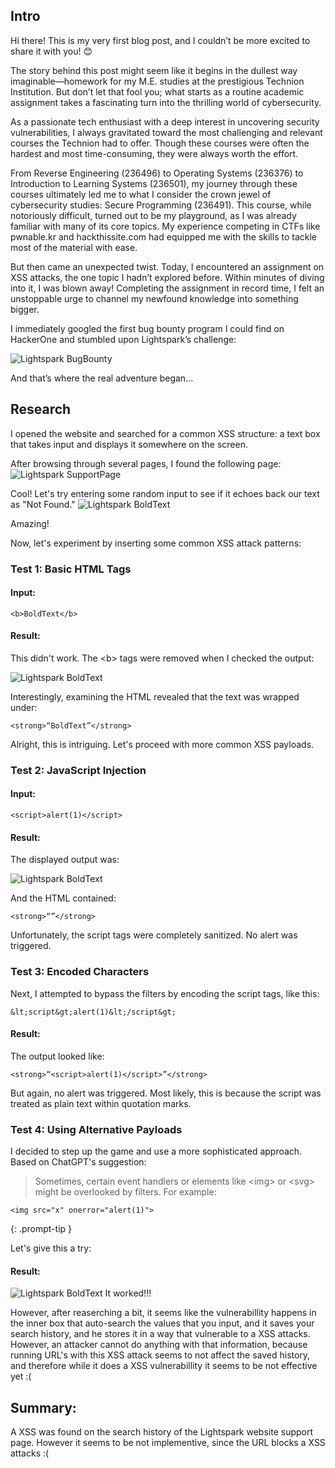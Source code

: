 ## Intro
Hi there! This is my very first blog post, and I couldn’t be more excited to share it with you! 😊

The story behind this post might seem like it begins in the dullest way imaginable—homework for my M.E. studies at the prestigious Technion Institution. But don’t let that fool you; what starts as a routine academic assignment takes a fascinating turn into the thrilling world of cybersecurity.

As a passionate tech enthusiast with a deep interest in uncovering security vulnerabilities, I always gravitated toward the most challenging and relevant courses the Technion had to offer. Though these courses were often the hardest and most time-consuming, they were always worth the effort.

From Reverse Engineering (236496) to Operating Systems (236376) to Introduction to Learning Systems (236501), my journey through these courses ultimately led me to what I consider the crown jewel of cybersecurity studies: Secure Programming (236491). This course, while notoriously difficult, turned out to be my playground, as I was already familiar with many of its core topics. My experience competing in CTFs like pwnable.kr and hackthissite.com had equipped me with the skills to tackle most of the material with ease.

But then came an unexpected twist. Today, I encountered an assignment on XSS attacks, the one topic I hadn’t explored before. Within minutes of diving into it, I was blown away! Completing the assignment in record time, I felt an unstoppable urge to channel my newfound knowledge into something bigger.

I immediately googled the first bug bounty program I could find on HackerOne and stumbled upon Lightspark’s challenge:

![Lightspark BugBounty](/assets/img/Lightspark/Lightspark-BugBounty.jpg)

And that’s where the real adventure began...

## Research
I opened the website and searched for a common XSS structure: a text box that takes input and displays it somewhere on the screen.

After browsing through several pages, I found the following page:
![Lightspark SupportPage](/assets/img/Lightspark/Lightspark-SupportPage.jpg)


Cool! Let's try entering some random input to see if it echoes back our text as "Not Found."
![Lightspark BoldText](/assets/img/Lightspark/Lightspark-NotFoundPage.jpg)


Amazing!

Now, let's experiment by inserting some common XSS attack patterns:

### Test 1: Basic HTML Tags
#### Input:
```
<b>BoldText</b>
```

#### Result:
This didn't work. The \<b\> tags were removed when I checked the output:

![Lightspark BoldText](/assets/img/Lightspark/Lightspark-BoldText.jpg)

Interestingly, examining the HTML revealed that the text was wrapped under:
```
<strong>“BoldText”</strong>
```

Alright, this is intriguing. Let's proceed with more common XSS payloads.

### Test 2: JavaScript Injection
#### Input:
```
<script>alert(1)</script>
```

#### Result:
The displayed output was:

![Lightspark BoldText](/assets/img/Lightspark/Lightspark-Alert.jpg)

And the HTML contained:
```
<strong>“”</strong>
```

Unfortunately, the script tags were completely sanitized. No alert was triggered.

### Test 3: Encoded Characters
Next, I attempted to bypass the filters by encoding the script tags, like this:
```
&lt;script&gt;alert(1)&lt;/script&gt;
```

#### Result:
The output looked like:
```
<strong>“<script>alert(1)</script>”</strong>
```

But again, no alert was triggered. Most likely, this is because the script was treated as plain text within quotation marks.

### Test 4: Using Alternative Payloads
I decided to step up the game and use a more sophisticated approach. Based on ChatGPT's suggestion:

>Sometimes, certain event handlers or elements like \<img\> or \<svg\> might be overlooked by filters. For example:
```
<img src="x" onerror="alert(1)">
```
{: .prompt-tip }

Let's give this a try:


#### Result:
![Lightspark BoldText](/assets/img/Lightspark/Lightspark-XSS.jpg)
It worked!!!

However, after reaserching a bit, it seems like the vulnerabillity happens in the inner box that auto-search the values that you input, and it saves your search history, and he stores it in a way that vulnerable to a XSS attacks. However, an attacker cannot do anything with that information, because running URL's with this XSS attack seems to not affect the saved history, and therefore while it does a XSS vulnerabillity it seems to be not effective yet :(

## Summary:
A XSS was found on the search history of the Lightspark website support page. However it seems to be not implementive, since the URL blocks a XSS attacks :(

